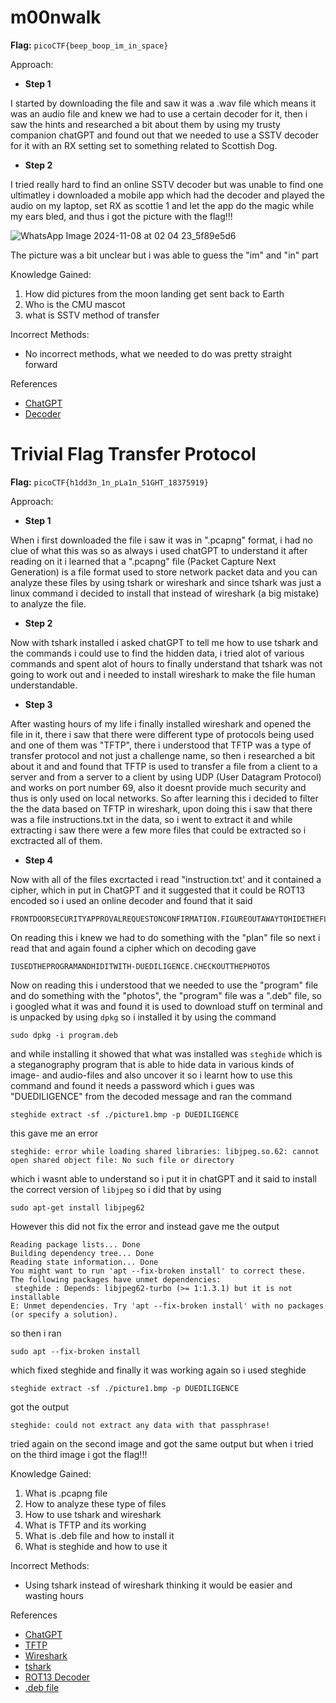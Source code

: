 # m00nwalk

**Flag:** `picoCTF{beep_boop_im_in_space}`

Approach:

- **Step 1**

I started by downloading the file and saw it was a .wav file which means it was an audio file and knew we had to use a certain decoder for it, then i saw the hints and researched a bit about them by using my trusty companion chatGPT and found out that we needed to use a SSTV decoder for it with an RX setting set to something related to Scottish Dog.

- **Step 2**

I tried really hard to find an online SSTV decoder but was unable to find one ultimatley i downloaded a mobile app which had the decoder and played the audio on my laptop, set RX as scottie 1 and let the app do the magic while my ears bled, and thus i got the picture with the flag!!!

![WhatsApp Image 2024-11-08 at 02 04 23_5f89e5d6](https://github.com/user-attachments/assets/a00ebe72-ed09-4190-ba67-db14464d8aa1)

The picture was a bit unclear but i was able to guess the "im" and "in" part

Knowledge Gained:

1. How did pictures from the moon landing get sent back to Earth
2. Who is the CMU mascot
3. what is SSTV method of transfer 

Incorrect Methods:

- No incorrect methods, what we needed to do was pretty straight forward

References

- [ChatGPT](www.chatgpt.com)
- [Decoder](https://play.google.com/store/apps/details?id=xdsopl.robot36&hl=en_IN)

# Trivial Flag Transfer Protocol

**Flag:** `picoCTF{h1dd3n_1n_pLa1n_51GHT_18375919}`

Approach:

- **Step 1**

When i first downloaded the file i saw it was in ".pcapng" format, i had no clue of what this was so as always i used chatGPT to understand it after reading on it i learned that a ".pcapng" file (Packet Capture Next Generation) is a file format used to store network packet data and you can analyze these files by using tshark or wireshark and since tshark was just a linux command i decided to install that instead of wireshark (a big mistake) to analyze the file. 

- **Step 2**

Now with tshark installed i asked chatGPT to tell me how to use tshark and the commands i could use to find the hidden data, i tried alot of various commands and spent alot of hours to finally understand that tshark was not going to work out and i needed to install wireshark to make the file human understandable.

- **Step 3**

After wasting hours of my life i finally installed wireshark and opened the file in it, there i saw that there were different type of protocols being used and one of them was "TFTP", there i understood that TFTP was a type of transfer protocol and not just a challenge name, so then i researched a bit about it and and found that TFTP is used to transfer a file from a client to a server and from a server to a client by using UDP (User Datagram Protocol) and works on port number 69, also it doesnt provide much security and thus is only used on local networks. So after learning this i decided to filter the the data based on TFTP in wireshark, upon doing this i saw that there was a file instructions.txt in the data, so i went to extract it and while extracting i saw there were a few more files that could be extracted so i exctracted all of them.

- **Step 4**

Now with all of the files excrtacted i read "instruction.txt' and it contained a cipher, which in put in ChatGPT and it suggested that it could be ROT13 encoded so i used an online decoder and found that it said
```
FRONTDOORSECURITYAPPROVALREQUESTONCONFIRMATION.FIGUREOUTAWAYTOHIDETHEFLAGANDIWILLCHECKBACKFORTHEPLAN
```
On reading this i knew we had to do something with the "plan" file so next i read that and again found a cipher which on decoding gave
```
IUSEDTHEPROGRAMANDHIDITWITH-DUEDILIGENCE.CHECKOUTTHEPHOTOS
```
Now on reading this i understood that we needed to use the "program" file and do something with the "photos", the "program" file was a ".deb" file, so i googled what it was and found it is used to download stuff on terminal and is unpacked by using `dpkg` so i installed it by using the command
```
sudo dpkg -i program.deb
```
and while installing it showed that what was installed was `steghide` which is a steganography program that is able to hide data in various kinds of image- and audio-files and also uncover it so i learnt how to use this command and found it needs a password which i gues was "DUEDILIGENCE" from the decoded message and ran the command
```
steghide extract -sf ./picture1.bmp -p DUEDILIGENCE
```
this gave me an error
```
steghide: error while loading shared libraries: libjpeg.so.62: cannot open shared object file: No such file or directory
```
which i wasnt able to understand so i put it in chatGPT and it said to install the correct version of `libjpeg` so i did that by using 
```
sudo apt-get install libjpeg62
```
However this did not fix the error and instead gave me the output
```
Reading package lists... Done
Building dependency tree... Done
Reading state information... Done
You might want to run 'apt --fix-broken install' to correct these.
The following packages have unmet dependencies:
 steghide : Depends: libjpeg62-turbo (>= 1:1.3.1) but it is not installable
E: Unmet dependencies. Try 'apt --fix-broken install' with no packages (or specify a solution).
```
so then i ran
```
sudo apt --fix-broken install
```
which fixed steghide and finally it was working again so i used steghide 
```
steghide extract -sf ./picture1.bmp -p DUEDILIGENCE
```
got the output
```
steghide: could not extract any data with that passphrase!
```
tried again on the second image and got the same output but when i tried on the third image i got the flag!!!

Knowledge Gained:

1. What is .pcapng file   
2. How to analyze these type of files
3. How to use tshark and wireshark
4. What is TFTP and its working
5. What is .deb file and how to install it
6. What is steghide and how to use it 

Incorrect Methods:

- Using tshark instead of wireshark thinking it would be easier and wasting hours

References

- [ChatGPT](www.chatgpt.com)
- [TFTP](https://www.geeksforgeeks.org/what-is-tftp-trivial-file-transfer-protocol/)
- [Wireshark](https://www.wireshark.org/download.html)
- [tshark](https://www.wireshark.org/docs/man-pages/tshark.html)
- [ROT13 Decoder](https://cryptii.com/pipes/rot13-decoder)
- [.deb file](https://en.wikipedia.org/wiki/Deb_(file_format))
